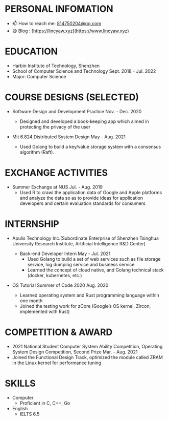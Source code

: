 # PERSONAL INFOMATION

- 📫 How to reach me: 814750204@qq.com
- 😄 Blog : [https://lincyaw.xyz](https://www.lincyaw.xyz)

# EDUCATION

- Harbin Institute of Technology, Shenzhen
- School of Computer Science and Technology	Sept. 2018 - Jul. 2022 
- Major: Computer Science

# COURSE DESIGNS (SELECTED)

- Software Design and Development Practice	Nov. - Dec. 2020
  - Designed and developed a book-keeping app which aimed in protecting the privacy of the user

- Mit 6.824 Distributed System Design	May - Aug. 2021
  - Used Golang to build a key/value storage system with a consensus algorithm (Raft).

# EXCHANGE ACTIVITIES

- Summer Exchange at NUS	Jul. - Aug. 2019
  - Used R to crawl the application data of Google and Apple platforms and analyze the data so as to provide ideas for application developers and certain evaluation standards for consumers

# INTERNSHIP

- Apulis Technology Inc.(Subordinate Enterprise of Shenzhen Tsinghua University Research Institute, Artificial Intelligence R&D Center)
  - Back-end Developer Intern	May - Jul. 2021
    - Used Golang to build a set of web services such as file storage service, log dumping service and business service
    - Learned the concept of cloud native, and Golang technical stack (docker, kubernetes, etc.)

- OS Tutorial Summer of Code 2020    Aug. 2020                                                                                                       
  - Learned operating system and Rust programming language within one month
  - Joined the testing work for zCore (Google’s OS kernel, Zircon, implemented with Rust)

# COMPETITION & AWARD

- 2021 National Student Computer System Ability Competition, Operating System Design Competition, Second Prize	Mar. - Aug. 2021
- Joined the Functional Design Track, optimized the module called ZRAM in the Linux kernel for performance tuning

# SKILLS

- Computer
  - Proficient in C, C++, Go
- English
  - IELTS 6.5
